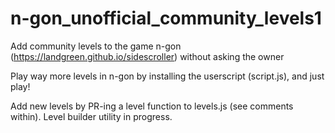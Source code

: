 # n-gon_unofficial_community_levels1
Add community levels to the game n-gon (https://landgreen.github.io/sidescroller) without asking the owner

Play way more levels in n-gon by installing the userscript (script.js), and just play!

Add new levels by PR-ing a level function to levels.js (see comments within). Level builder utility in progress.
